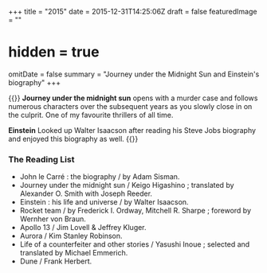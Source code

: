 +++
title =  "2015"
date = 2015-12-31T14:25:06Z
draft = false
featuredImage = ""
# hidden = true
omitDate = false
summary = "Journey under the Midnight Sun and Einstein's biography"
+++

{{<lead>}}
**Journey under the midnight sun** opens with a murder case and follows numerous characters over the subsequent years as you slowly close in on the culprit. One of my favourite thrillers of all time.

**Einstein** Looked up Walter Isaacson after reading his Steve Jobs biography and enjoyed this biography as well.
{{</lead>}}
### The Reading List

* John le Carré : the biography / by Adam Sisman. 	
* Journey under the midnight sun / Keigo Higashino ; translated by Alexander O. Smith with Joseph Reeder.
* Einstein : his life and universe / by Walter Isaacson.
* Rocket team / by Frederick I. Ordway, Mitchell R. Sharpe ; foreword by Wernher von Braun.
* Apollo 13 / Jim Lovell & Jeffrey Kluger. 
* Aurora / Kim Stanley Robinson. 	
* Life of a counterfeiter and other stories / Yasushi Inoue ; selected and translated by Michael Emmerich.
* Dune / Frank Herbert. 